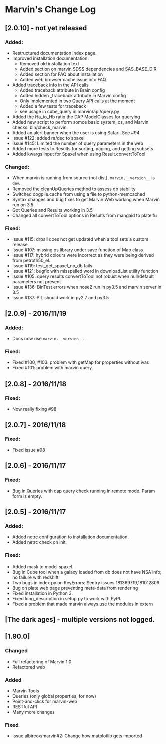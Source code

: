 # Marvin's Change Log

## [2.0.10] - not yet released
### Added:
- Restructured documentation index page.
- Improved installation documentation:
    - Removed old installation text
    - Added section on marvin SDSS dependencies and SAS_BASE_DIR
    - Added section for FAQ about installation
    - Added web browser cache issue into FAQ
- Added traceback info in the API calls
    - Added traceback attribute in Brain config
    - Added hidden _traceback attribute in Marvin config
    - Only implemented in two Query API calls at the moment
    - Added a few tests for traceback
    - see usage in cube_query in marvin/api/query.py
- Added the Ha_to_Hb ratio the DAP ModelClasses for querying
- Added new script to perform somce basic system, os, and Marvin checks: bin/check_marvin
- Added an alert banner when the user is using Safari. See #94.
- Issue #122: added ra/dec to spaxel
- Issue #145: Limited the number of query parameters in the web
- Added more tests to Results for sorting, paging, and getting subsets
- Added kwargs input for Spaxel when using Result.convertToTool

### Changed:
- When marvin is running from source (not dist), `marvin.__version__` is `dev`.
- Removed the cleanUpQueries method to assess db stability
- Switched dogpile.cache from using a file to python-memcached
- Syntax changes and bug fixes to get Marvin Web working when Marvin run on 3.5
- Got Queries and Results working in 3.5
- Changed all convertToTool options in Results from mangaid to plateifu

### Fixed:
- Issue #115: drpall does not get updated when a tool sets a custom release.
- Issue #107: missing os library under save function of Map class
- Issue #117: hybrid colours were incorrect as they were being derived from petroth50_el.
- Issue #119: test_get_spaxel_no_db fails
- Issue #121: bugfix with misspelled word in downloadList utility function
- Issue #105: query results convertToTool not robust when null/default parameters not present
- Issue #136: BinTest errors when nose2 run in py3.5 and marvin server in 3.5
- Issue #137: PIL should work in py2.7 and py3.5

## [2.0.9] - 2016/11/19
### Added:
- Docs now use `marvin.__version__`.

### Fixed:
- Fixed #100, #103: problem with getMap for properties without ivar.
- Fixed #101: problem with marvin query.


## [2.0.8] - 2016/11/18
### Fixed:
- Now really fixing #98


## [2.0.7] - 2016/11/18
### Fixed:
- Fixed issue #98


## [2.0.6] - 2016/11/17
### Fixed:
- Bug in Queries with dap query check running in remote mode.  Param form is empty.


## [2.0.5] - 2016/11/17
### Added:
- Added netrc configuration to installation documentation.
- Added netrc check on init.

### Fixed:
- Added mask to model spaxel.
- Bug in Cube tool when a galaxy loaded from db does not have NSA info; no failure with redshift
- Two bugs in index.py on KeyErrors: Sentry issues 181369719,181012809
- Bug on plate web page preventing meta-data from rendering
- Fixed installation in Python 3.
- Fixed long_description in setup.py to work with PyPI.
- Fixed a problem that made marvin always use the modules in extern


## [The dark ages] - multiple versions not logged.


## [1.90.0]
### Changed
- Full refactoring of Marvin 1.0
- Refactored web

### Added
- Marvin Tools
- Queries (only global properties, for now)
- Point-and-click for marvin-web
- RESTful API
- Many more changes

### Fixed
- Issue albireox/marvin#2: Change how matplotlib gets imported
